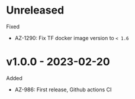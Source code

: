 # Unreleased

Fixed
  * AZ-1290: Fix TF docker image version to `< 1.6`

# v1.0.0 - 2023-02-20

Added
  * AZ-986: First release, Github actions CI
